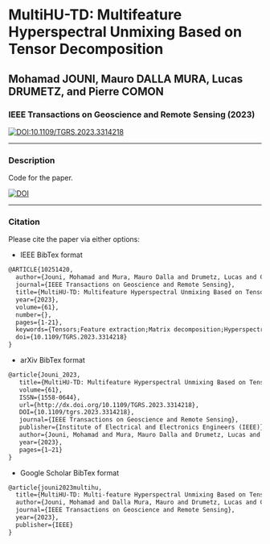 # MultiHU-TD: Multifeature Hyperspectral Unmixing Based on Tensor Decomposition
## Mohamad JOUNI, Mauro DALLA MURA, Lucas DRUMETZ, and Pierre COMON
### IEEE Transactions on Geoscience and Remote Sensing (2023)

[![DOI:10.1109/TGRS.2023.3314218](http://img.shields.io/badge/IEEE%20DOI-10.1109/TGRS.2023.3314218-00629B.svg)](https://doi.org/10.1109/TGRS.2023.3314218)

---
### Description
Code for the paper.

[![DOI](https://zenodo.org/badge/513884289.svg)](https://zenodo.org/badge/latestdoi/513884289)

---
### Citation
Please cite the paper via either options:
* IEEE BibTex format
```tex
@ARTICLE{10251420,
  author={Jouni, Mohamad and Mura, Mauro Dalla and Drumetz, Lucas and Comon, Pierre},
  journal={IEEE Transactions on Geoscience and Remote Sensing}, 
  title={MultiHU-TD: Multifeature Hyperspectral Unmixing Based on Tensor Decomposition}, 
  year={2023},
  volume={61},
  number={},
  pages={1-21},
  keywords={Tensors;Feature extraction;Matrix decomposition;Hyperspectral imaging;Cost function;Morphology;Medical services;Blind source separation (BSS);extended linear mixing model (ELMM);hyperspectral unmixing (HU);interpretability;tensor decomposition},
  doi={10.1109/TGRS.2023.3314218}
}
```
* arXiv BibTex format
```tex
@article{Jouni_2023,
   title={MultiHU-TD: Multifeature Hyperspectral Unmixing Based on Tensor Decomposition},
   volume={61},
   ISSN={1558-0644},
   url={http://dx.doi.org/10.1109/TGRS.2023.3314218},
   DOI={10.1109/tgrs.2023.3314218},
   journal={IEEE Transactions on Geoscience and Remote Sensing},
   publisher={Institute of Electrical and Electronics Engineers (IEEE)},
   author={Jouni, Mohamad and Mura, Mauro Dalla and Drumetz, Lucas and Comon, Pierre},
   year={2023},
   pages={1–21}
}
```
* Google Scholar BibTex format
```tex
@article{jouni2023multihu,
  title={MultiHU-TD: Multi-feature Hyperspectral Unmixing Based on Tensor Decomposition},
  author={Jouni, Mohamad and Dalla Mura, Mauro and Drumetz, Lucas and Comon, Pierre},
  journal={IEEE Transactions on Geoscience and Remote Sensing},
  year={2023},
  publisher={IEEE}
}
```
